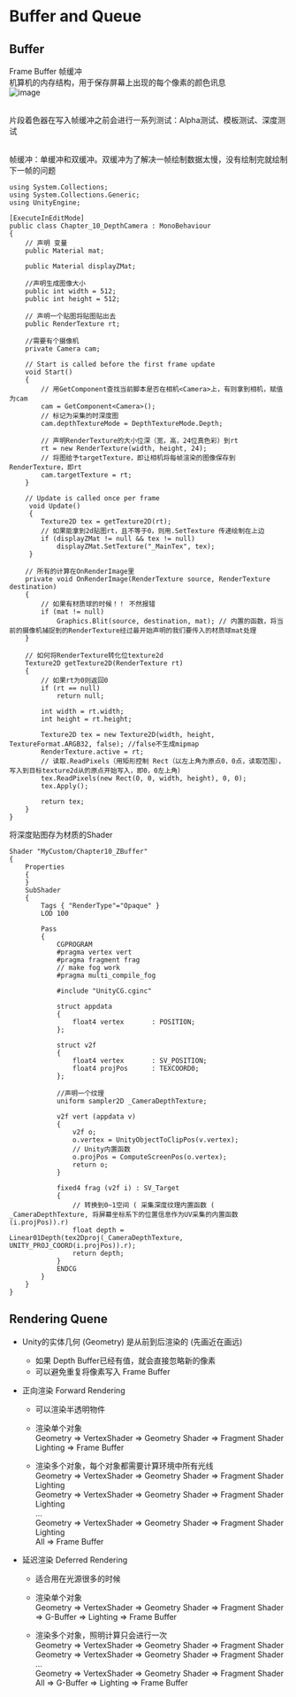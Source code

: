 # Buffer and Queue

## Buffer

Frame Buffer 帧缓冲
<br>机算机的内存结构，用于保存屏幕上出现的每个像素的颜色讯息
<br>![image](https://user-images.githubusercontent.com/74708198/224555945-a11dd500-b4c9-4a25-aa5a-77fa61443814.png)

<br>片段着色器在写入帧缓冲之前会进行一系列测试：Alpha测试、模板测试、深度测试

<br>帧缓冲：单缓冲和双缓冲。双缓冲为了解决一帧绘制数据太慢，没有绘制完就绘制下一帧的问题

```HLSL
using System.Collections;
using System.Collections.Generic;
using UnityEngine;

[ExecuteInEditMode]
public class Chapter_10_DepthCamera : MonoBehaviour
{
    // 声明 变量
    public Material mat;

    public Material displayZMat;

    //声明生成图像大小
    public int width = 512;
    public int height = 512;

    // 声明一个贴图将贴图贴出去
    public RenderTexture rt;

    //需要有个摄像机
    private Camera cam;

    // Start is called before the first frame update
    void Start()
    {
        // 用GetComponent查找当前脚本是否在相机<Camera>上，有则拿到相机，赋值为cam
        cam = GetComponent<Camera>();
        // 标记为采集的时深度图
        cam.depthTextureMode = DepthTextureMode.Depth;

        // 声明RenderTexture的大小位深（宽，高，24位真色彩）到rt
        rt = new RenderTexture(width, height, 24);
        // 将图给予targetTexture，即让相机将每帧渲染的图像保存到RenderTexture，即rt
        cam.targetTexture = rt;
    }

    // Update is called once per frame
     void Update()
     {
        Texture2D tex = getTexture2D(rt);
        // 如果能拿到2d贴图rt，且不等于0，则用.SetTexture 传递绘制在上边
        if (displayZMat != null && tex != null)
            displayZMat.SetTexture("_MainTex", tex);
     }

    // 所有的计算在OnRenderImage里
    private void OnRenderImage(RenderTexture source, RenderTexture destination)
    {
        // 如果有材质球的时候！！ 不然报错
        if (mat != null)
            Graphics.Blit(source, destination, mat); // 内置的函数，将当前的摄像机捕捉到的RenderTexture经过最开始声明的我们要传入的材质球mat处理
    }

    // 如何将RenderTexture转化位texture2d
    Texture2D getTexture2D(RenderTexture rt)
    {
        // 如果rt为0则返回0
        if (rt == null)
            return null;

        int width = rt.width;
        int height = rt.height;

        Texture2D tex = new Texture2D(width, height, TextureFormat.ARGB32, false); //false不生成mipmap
        RenderTexture.active = rt;
        // 读取.ReadPixels（用矩形控制 Rect（以左上角为原点0，0点，读取范围），写入到目标texture2d从的原点开始写入，即0，0左上角）
        tex.ReadPixels(new Rect(0, 0, width, height), 0, 0);
        tex.Apply();

        return tex;
    }
}
```

将深度贴图存为材质的Shader
```HLSL
Shader "MyCustom/Chapter10_ZBuffer"
{
    Properties
    {
    }
    SubShader
    {
        Tags { "RenderType"="Opaque" }
        LOD 100

        Pass
        {
            CGPROGRAM
            #pragma vertex vert
            #pragma fragment frag
            // make fog work
            #pragma multi_compile_fog

            #include "UnityCG.cginc"

            struct appdata
            {
                float4 vertex       : POSITION;
            };

            struct v2f
            {
                float4 vertex       : SV_POSITION;
                float4 projPos      : TEXCOORD0;
            };

            //声明一个纹理
            uniform sampler2D _CameraDepthTexture;

            v2f vert (appdata v)
            {
                v2f o;
                o.vertex = UnityObjectToClipPos(v.vertex);
                // Unity内置函数
                o.projPos = ComputeScreenPos(o.vertex);
                return o;
            }

            fixed4 frag (v2f i) : SV_Target
            {
                // 转换到0~1空间 ( 采集深度纹理内置函数 ( _CameraDepthTexture, 将屏幕坐标系下的位置信息作为UV采集的内置函数 (i.projPos)).r)
                float depth = Linear01Depth(tex2Dproj(_CameraDepthTexture, UNITY_PROJ_COORD(i.projPos)).r);
                return depth;
            }
            ENDCG
        }
    }
}
```

## Rendering Quene
* Unity的实体几何 (Geometry) 是从前到后渲染的 (先画近在画远)
  * 如果 Depth Buffer已经有值，就会直接忽略新的像素
  * 可以避免重复将像素写入 Frame Buffer

* 正向渲染 Forward Rendering
  * 可以渲染半透明物件
  * 渲染单个对象
  <br>Geometry => VertexShader => Geometry Shader => Fragment Shader Lighting => Frame Buffer

  * 渲染多个对象，每个对象都需要计算环境中所有光线
  <br>Geometry => VertexShader => Geometry Shader => Fragment Shader Lighting
  <br>Geometry => VertexShader => Geometry Shader => Fragment Shader Lighting
  <br>…
  <br>Geometry => VertexShader => Geometry Shader => Fragment Shader Lighting
  <br>All => Frame Buffer

* 延迟渲染 Deferred Rendering
  * 适合用在光源很多的时候
  * 渲染单个对象
  <br>Geometry => VertexShader => Geometry Shader => Fragment Shader => G-Buffer => Lighting => Frame Buffer

  * 渲染多个对象，照明计算只会进行一次
    <br>Geometry => VertexShader => Geometry Shader => Fragment Shader
    <br>Geometry => VertexShader => Geometry Shader => Fragment Shader
    <br>…
    <br>Geometry => VertexShader => Geometry Shader => Fragment Shader
    <br>All => G-Buffer => Lighting => Frame Buffer


